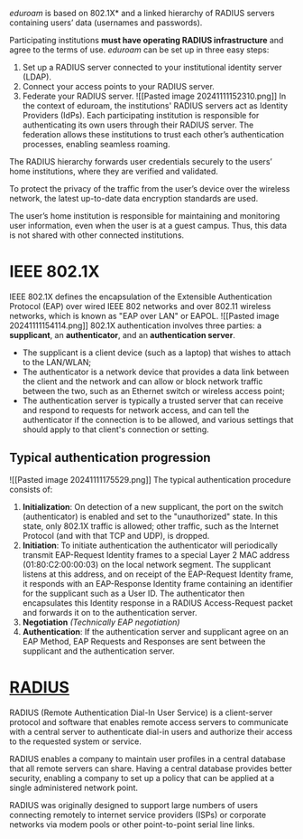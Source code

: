 *eduroam* is based on 802.1X* and a linked hierarchy of RADIUS servers containing users’ data (usernames and passwords).

Participating institutions **must have operating RADIUS infrastructure** and agree to the terms of use. *eduroam* can be set up in three easy steps:
1. Set up a RADIUS server connected to your institutional identity server (LDAP).
2. Connect your access points to your RADIUS server.
3. Federate your RADIUS server.
![[Pasted image 20241111152310.png]]
In the context of eduroam, the institutions' RADIUS servers act as Identity Providers (IdPs). Each participating institution is responsible for authenticating its own users through their RADIUS server. The federation allows these institutions to trust each other’s authentication processes, enabling seamless roaming.

The RADIUS hierarchy forwards user credentials securely to the users’ home institutions, where they are verified and validated.

To protect the privacy of the traffic from the user’s device over the wireless network, the latest up-to-date data encryption standards are used.

The user’s home institution is responsible for maintaining and monitoring user information, even when the user is at a guest campus. Thus, this data is not shared with other connected institutions.
# IEEE 802.1X
IEEE 802.1X defines the encapsulation of the Extensible Authentication Protocol (EAP) over wired IEEE 802 networks  and over 802.11 wireless networks, which is known as "EAP over LAN" or EAPOL.
![[Pasted image 20241111154114.png]]
802.1X authentication involves three parties: a **supplicant**, an **authenticator**, and an **authentication server**.
- The supplicant is a client device (such as a laptop) that wishes to attach to the LAN/WLAN;
- The authenticator is a network device that provides a data link between the client and the network and can allow or block network traffic between the two, such as an Ethernet switch or wireless access point;
- The authentication server is typically a trusted server that can receive and respond to requests for network access, and can tell the authenticator if the connection is to be allowed, and various settings that should apply to that client's connection or setting.
## Typical authentication progression
![[Pasted image 20241111175529.png]]
The typical authentication procedure consists of:
1. **Initialization**: On detection of a new supplicant, the port on the switch (authenticator) is enabled and set to the "unauthorized" state. In this state, only 802.1X traffic is allowed; other traffic, such as the Internet Protocol (and with that TCP and UDP), is dropped.
2. **Initiation**: To initiate authentication the authenticator will periodically transmit EAP-Request Identity frames to a special Layer 2 MAC address (01:80:C2:00:00:03) on the local network segment. The supplicant listens at this address, and on receipt of the EAP-Request Identity frame, it responds with an EAP-Response Identity frame containing an identifier for the supplicant such as a User ID. The authenticator then encapsulates this Identity response in a RADIUS Access-Request packet and forwards it on to the authentication server.
3. **Negotiation** _(Technically EAP negotiation)_
4. **Authentication**: If the authentication server and supplicant agree on an EAP Method, EAP Requests and Responses are sent between the supplicant and the authentication server.
# [RADIUS](https://www.techtarget.com/searchsecurity/definition/RADIUS)
RADIUS (Remote Authentication Dial-In User Service) is a client-server protocol and software that enables remote access servers to communicate with a central server to authenticate dial-in users and authorize their access to the requested system or service.

RADIUS enables a company to maintain user profiles in a central database that all remote servers can share. Having a central database provides better security, enabling a company to set up a policy that can be applied at a single administered network point.

RADIUS was originally designed to support large numbers of users connecting remotely to internet service providers (ISPs) or corporate networks via modem pools or other point-to-point serial line links.